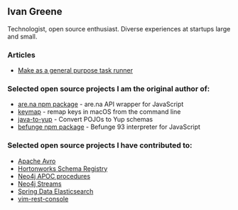 ## Ivan Greene

Technologist, open source enthusiast. Diverse experiences at startups large and small.

### Articles

- [Make as a general purpose task runner](./make/)

### Selected open source projects I am the original author of:

- [are.na npm package](https://github.com/ivangreene/arena-js) - are.na API wrapper for JavaScript
- [keymap](https://github.com/ivangreene/keymap) - remap keys in macOS from the command line
- [java-to-yup](https://github.com/ivangreene/java-to-yup) - Convert POJOs to Yup schemas
- [befunge npm package](https://github.com/ivangreene/befunge) - Befunge 93 interpreter for JavaScript

### Selected open source projects I have contributed to:

- [Apache Avro](https://github.com/apache/avro)
- [Hortonworks Schema Registry](https://github.com/hortonworks/registry)
- [Neo4j APOC procedures](https://github.com/neo4j-contrib/neo4j-apoc-procedures)
- [Neo4j Streams](https://github.com/neo4j-contrib/neo4j-streams)
- [Spring Data Elasticsearch](https://github.com/spring-projects/spring-data-elasticsearch)
- [vim-rest-console](https://github.com/diepm/vim-rest-console)
